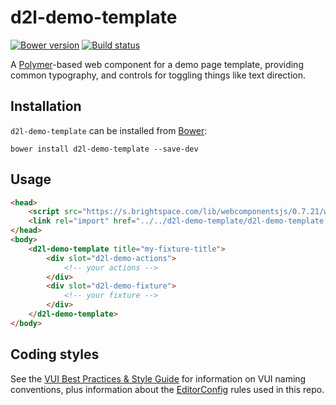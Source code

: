 # d2l-demo-template
[![Bower version][bower-image]][bower-url]
[![Build status][ci-image]][ci-url]

A [Polymer](https://www.polymer-project.org/1.0/)-based web component for a demo page template, providing common typography, and controls for toggling things like text direction.

## Installation

`d2l-demo-template` can be installed from [Bower][bower-url]:
```shell
bower install d2l-demo-template --save-dev
```

## Usage

```html
<head>
	<script src="https://s.brightspace.com/lib/webcomponentsjs/0.7.21/webcomponents.min.js"></script>
	<link rel="import" href="../../d2l-demo-template/d2l-demo-template.html">
</head>
<body>
	<d2l-demo-template title="my-fixture-title">
		<div slot="d2l-demo-actions">
			<!-- your actions -->
		</div>
		<div slot="d2l-demo-fixture">
			<!-- your fixture -->
		</div>
	</d2l-demo-template>
</body>
```

## Coding styles

See the [VUI Best Practices & Style Guide](https://github.com/Brightspace/valence-ui-docs/wiki/Best-Practices-&-Style-Guide) for information on VUI naming conventions, plus information about the [EditorConfig](http://editorconfig.org) rules used in this repo.

[bower-url]: http://bower.io/search/?q=d2l-demo-template
[bower-image]: https://img.shields.io/bower/v/d2l-demo-template.svg
[ci-url]: https://travis-ci.org/Brightspace/d2l-demo-template-ui
[ci-image]: https://travis-ci.org/Brightspace/d2l-demo-template-ui.svg?branch=master
